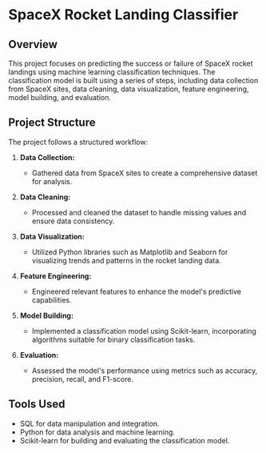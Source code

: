 # SpaceX Rocket Landing Classifier

## Overview

This project focuses on predicting the success or failure of SpaceX rocket landings using machine learning classification techniques. The classification model is built using a series of steps, including data collection from SpaceX sites, data cleaning, data visualization, feature engineering, model building, and evaluation.

## Project Structure

The project follows a structured workflow:

1. **Data Collection:**
   - Gathered data from SpaceX sites to create a comprehensive dataset for analysis.

2. **Data Cleaning:**
   - Processed and cleaned the dataset to handle missing values and ensure data consistency.

3. **Data Visualization:**
   - Utilized Python libraries such as Matplotlib and Seaborn for visualizing trends and patterns in the rocket landing data.

4. **Feature Engineering:**
   - Engineered relevant features to enhance the model's predictive capabilities.

5. **Model Building:**
   - Implemented a classification model using Scikit-learn, incorporating algorithms suitable for binary classification tasks.

6. **Evaluation:**
   - Assessed the model's performance using metrics such as accuracy, precision, recall, and F1-score.

## Tools Used

- SQL for data manipulation and integration.
- Python for data analysis and machine learning.
- Scikit-learn for building and evaluating the classification model.
